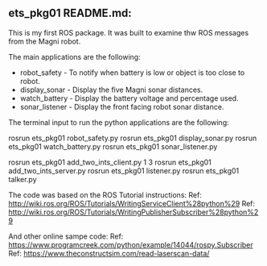 ets_pkg01 README.md: 
-------------------- 

This is my first ROS package. It was built to examine thw ROS messages from the Magni robot. 

The main applications are the following: 

- robot_safety      - To notify when battery is low or object is too close to robot. 
- display_sonar     - Display the five Magni sonar distances. 
- watch_battery     - Display the battery voltage and percentage used. 
- sonar_listener    - Display the front facing robot sonar distance. 

The terminal input to run the python applications are the following: 

rosrun ets_pkg01 robot_safety.py 
rosrun ets_pkg01 display_sonar.py 
rosrun ets_pkg01 watch_battery.py 
rosrun ets_pkg01 sonar_listener.py 

rosrun ets_pkg01 add_two_ints_client.py 1 3 
rosrun ets_pkg01 add_two_ints_server.py 
rosrun ets_pkg01 listener.py 
rosrun ets_pkg01 talker.py 

The code was based on the ROS Tutorial instructions: 
Ref: http://wiki.ros.org/ROS/Tutorials/WritingServiceClient%28python%29 
Ref: http://wiki.ros.org/ROS/Tutorials/WritingPublisherSubscriber%28python%29 

And other online sampe code: 
Ref: https://www.programcreek.com/python/example/14044/rospy.Subscriber 
Ref: https://www.theconstructsim.com/read-laserscan-data/ 

